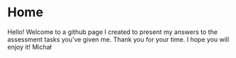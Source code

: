# Home


Hello! 
Welcome to a github page I created to present my answers to the assessment tasks you've given me. Thank you for your time. I hope you will enjoy it! 
Michał